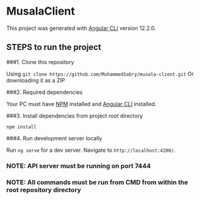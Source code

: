 # MusalaClient

This project was generated with [Angular CLI](https://github.com/angular/angular-cli) version 12.2.0.

## STEPS to run the project

###1. Clone this repository

Using ``` git clone https://github.com/MuhammedSabry/musala-client.git ``` Or downloading it as a ZIP

###2. Required dependencies

Your PC must have [NPM](https://nodejs.org/en/download/) installed and [Angular CLI](https://angular.io/cli) installed.

###3. Install dependencies from project root directory

``` npm install ```

###4. Run development server locally

Run `ng serve` for a dev server. Navigate to `http://localhost:4200/`.

### NOTE: API server must be running on port 7444
### NOTE: All commands must be run from CMD from within the root repository directory

